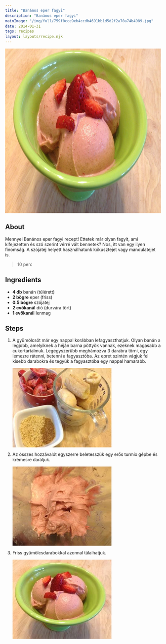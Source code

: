 ```yaml
---
title: "Banános eper fagyi"
description: "Banános eper fagyi"
mainImage: "/img/full/759f0cce9eb4ccdb4691bb1d5d2f2a70a74b4989.jpg"
date: 2014-01-31
tags: recipes
layout: layouts/recipe.njk
---
```

                            
<p align="center"><a href="https://cookpad.com/hu/receptek/1923998-bananos-eper-fagyi" rel="Recipe source page"><img width="751" height="532" src="/img/full/759f0cce9eb4ccdb4691bb1d5d2f2a70a74b4989.jpg"/></a></p>

## About
Mennyei Banános eper fagyi recept! Ettetek már olyan fagyit, ami kifejezetten és szó szerint vérré vált bennetek? Nos, itt van egy ilyen finomság. A szójatej helyett használhatunk kókusztejet vagy mandulatejet is.

> 10 perc 

## Ingredients
* **4 db** banán (túlérett)
* **2 bögre** eper (friss)
* **0.5 bögre** szójatej
* **2 evőkanál** dió (durvára tört)
* **1 evőkanál** lenmag

## Steps

1. A gyümölcsöt már egy nappal korábban lefagyaszthatjuk. Olyan banán a legjobb, amelyiknek a héján barna pöttyök vannak, ezeknek magasabb a cukortartalmuk. Legegyszerübb meghámozva 3 darabra törni, egy lemezre rátenni, betenni a fagyasztóba. Az epret szintén vágjuk fel kisebb darabokra és tegyük a fagyasztóba egy nappal hamarabb.
 
    <p><img width="320" height="256" align="left" src="/img/full/95f232f43b96d8a628c1500668b5757810dd2a8f.jpg"/></p><div style="clear: both"/>

2. Az összes hozzávalót egyszerre beletesszük egy erős turmix gépbe és krémesre daráljuk.
 
    <p><img width="320" height="256" align="left" src="/img/full/02b60b0126fea60818d84486850dc6b3497e7a49.jpg"/></p><div style="clear: both"/>

3. Friss gyümölcsdarabokkal azonnal tálalhatjuk.
 
    <p><img width="320" height="256" align="left" src="/img/full/91a826f41732f010a6ccec6a855c462a80ba057e.jpg"/></p><div style="clear: both"/>

